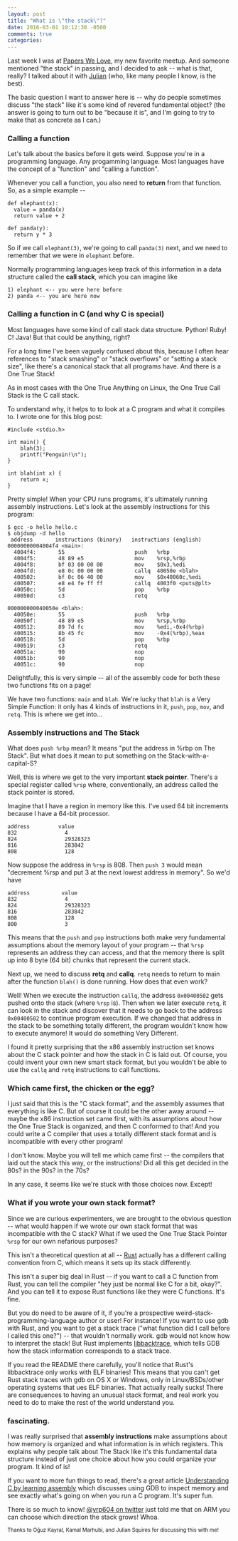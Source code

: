 ```yaml
---
layout: post
title: "What is \"the stack\"?"
date: 2016-03-01 10:12:30 -0500
comments: true
categories:
---
```


Last week I was at [Papers We
Love](http://www.meetup.com/Papers-We-Love-Montreal/), my new favorite meetup.
And someone mentioned "the stack" in passing, and I decided to ask -- what is
that, really? I talked about it with [Julian](http://www.cipht.net) (who, like many people I know, is the best).

The basic question I want to answer here is -- why do people sometimes discuss "the stack" like it's some kind of revered fundamental object? (the answer is going to turn out to be "because it is", and I'm going to try to make that as concrete as I can.)

### Calling a function

Let's talk about the basics before it gets weird. Suppose you're in a programming language. Any progamming language. Most languages have the concept of a "function" and "calling a function".

Whenever you call a function, you also need to **return** from that function. So, as a simple example --

```
def elephant(x):
  value = panda(x)
  return value + 2

def panda(y):
  return y * 3
```

So if we call `elephant(3)`, we're going to call `panda(3)` next, and we need to remember that we were in `elephant` before.

Normally programming languages keep track of this information in a data structure called the **call stack**, which you can imagine like

```
1) elephant <-- you were here before
2) panda <-- you are here now
```

### Calling a function in C (and why C is special)

Most languages have some kind of call stack data structure. Python! Ruby! C! Java! But that could be anything, right?

For a long time I've been vaguely confused about this, because I often hear references to "stack smashing" or "stack overflows" or "setting a stack size", like there's a canonical stack that all programs have. And there is a One True Stack!

As in most cases with the One True Anything on Linux, the One True Call Stack is the C call stack.

To understand why, it helps to to look at a C program and what it compiles to. I wrote one for this blog post:

```
#include <stdio.h>

int main() {
    blah(3);
    printf("Penguin!\n");
}

int blah(int x) {
    return x;
}
```

Pretty simple! When your CPU runs programs, it's ultimately running assembly instructions. Let's look at the assembly instructions for this program:

```
$ gcc -o hello hello.c
$ objdump -d hello
 address       instructions (binary)   instructions (english)
00000000004004f4 <main>:
  4004f4:       55                      push   %rbp
  4004f5:       48 89 e5                mov    %rsp,%rbp
  4004f8:       bf 03 00 00 00          mov    $0x3,%edi
  4004fd:       e8 0c 00 00 00          callq  40050e <blah>
  400502:       bf 0c 06 40 00          mov    $0x40060c,%edi
  400507:       e8 e4 fe ff ff          callq  4003f0 <puts@plt>
  40050c:       5d                      pop    %rbp
  40050d:       c3                      retq   

000000000040050e <blah>:
  40050e:       55                      push   %rbp
  40050f:       48 89 e5                mov    %rsp,%rbp
  400512:       89 7d fc                mov    %edi,-0x4(%rbp)
  400515:       8b 45 fc                mov    -0x4(%rbp),%eax
  400518:       5d                      pop    %rbp
  400519:       c3                      retq   
  40051a:       90                      nop
  40051b:       90                      nop
  40051c:       90                      nop
```

Delightfully, this is very simple -- all of the assembly code for both these two functions fits on a page!

We have two functions: `main` and `blah`. We're lucky that `blah` is a Very Simple Function: it only has 4 kinds of instructions in it, `push`, `pop`, `mov`, and `retq`. This is where we get into...

### Assembly instructions and The Stack

What does `push %rbp` mean? It means "put the address in %rbp on The Stack". But what does it mean to put something on the Stack-with-a-capital-S?

Well, this is where we get to the very important **stack pointer**. There's a special register called `%rsp` where, conventionally, an address called the stack pointer is stored.

Imagine that I have a region in memory like this. I've used 64 bit increments because I have a 64-bit processor.

```
address         value
832               4
824               29328323
816               283842
808               128
```

Now suppose the address in `%rsp` is 808. Then `push 3` would mean "decrement %rsp and put 3 at the next lowest address in memory". So we'd have


```
address          value
832               4
824               29328323
816               283842
808               128
800               3
```

This means that the `push` and `pop` instructions both make very fundamental assumptions about the memory layout of your program -- that `%rsp` represents an address they can access, and that the memory there is split up into 8 byte (64 bit) chunks that represent the current stack. 

Next up, we need to discuss **retq** and **callq**. `retq` needs to return to main after the function `blah()` is done running. How does that even work?

Well! When we execute the instruction `callq`, the address `0x00400502` gets pushed onto the stack (where `%rsp` is). Then when we later execute `retq`, it can look in the stack and discover that it needs to go back to the address `0x00400502` to continue program execution. If we changed that address in the stack to be something totally different, the program wouldn't know how to execute anymore! It would do something Very Different.

I found it pretty surprising that the x86 assembly instruction set knows about the C stack pointer and how the stack in C is laid out. Of course, you could invent your own new smart stack format, but you wouldn't be able to use the `callq` and `retq` instructions to call functions.

### Which came first, the chicken or the egg?

I just said that this is the "C stack format", and the assembly assumes that everything is like C. But of course it could be the other away around -- maybe the x86 instruction set came first, with its assumptions about how the One True Stack is organized, and then C conformed to that! And you could write a C compiler that uses a totally different stack format and is incompatible with every other program!

I don't know. Maybe you will tell me which came first -- the compilers that laid out the stack this way, or the instructions! Did all this get decided in the 80s? in the 90s? in the 70s?

In any case, it seems like we're stuck with those choices now. Except!

### What if you wrote your own stack format?

Since we are curious experimenters, we are brought to the obvious question -- what would happen if we wrote our own stack format that was incompatible with the C stack? What if we used the One True Stack Pointer `%rsp` for our own nefarious purposes?

This isn't a theoretical question at all -- [Rust](https://doc.rust-lang.org/book/ffi.html) actually has a different calling convention from C, which means it sets up its stack differently.

This isn't a super big deal in Rust -- if you want to call a C function from Rust, you can tell the compiler "hey just be normal like C for a bit, okay?". And you can tell it to expose Rust functions like they were C functions. It's fine.

But you do need to be aware of it, if you're a prospective weird-stack-programming-language author or user! For instance! If you want to use gdb with Rust, and you want to get a stack trace ("what function did I call before I called this one?") -- that wouldn't normally work. gdb would not know how to interpret the stack! But Rust implements [libbacktrace](https://github.com/rust-lang/rust/tree/master/src/libbacktrace), which tells GDB how the stack information corresponds to a stack trace.

If you read the README there carefully, you'll notice that Rust's libbacktrace only works with ELF binaries! This means that you can't get Rust stack traces with gdb on OS X or Windows, only in Linux/BSDs/other operating systems that ues ELF binaries. That actually really sucks! There are consequences to having an unusual stack format, and real work you need to do to make the rest of the world understand you.

### fascinating.

I was really surprised that **assembly instructions** make assumptions about how memory is organized and what information is in which registers. This explains why people talk about The Stack like it's this fundamental data structure instead of just one choice about how you could organize your program. It kind of is!

If you want to more fun things to read, there's a great article [Understanding C by learning assembly](https://www.recurse.com/blog/7-understanding-c-by-learning-assembly) which discusses using GDB to inspect memory and see exactly what's going on when you run a C program. It's super fun.

There is so much to know! [@yrp604 on twitter](https://twitter.com/yrp604/status/704896921152921602) just told me that on ARM you can choose which direction the stack grows! Whoa.

<small>
Thanks to Oğuz Kayral, Kamal Marhubi, and Julian Squires for discussing this with me!
</small>